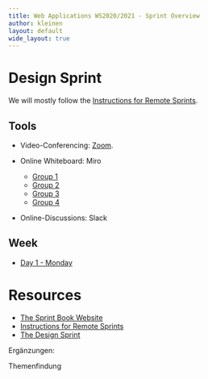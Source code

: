 ```yaml
---
title: Web Applications WS2020/2021 - Sprint Overview
author: kleinen
layout: default
wide_layout: true
---
```



# 	Design Sprint

We will mostly follow the [Instructions for Remote Sprints](https://www.thesprintbook.com/remote).

## Tools

* Video-Conferencing: [Zoom](https://www.htw-berlin.de/coronavirus/faq-fuer-lehrende/zoom/).
* Online Whiteboard: Miro
    * [Group 1](https://miro.com/app/board/o9J_kiJAEc0=/)
    * [Group 2](https://miro.com/app/board/o9J_kiJPyJo=/)
    * [Group 3](https://miro.com/app/board/o9J_kiJPyaY=/)
    * [Group 4](https://miro.com/app/board/o9J_kiO0beI=/)

* Online-Discussions: Slack


## Week

* [Day 1 - Monday](./day1-monday)

# Resources

* [The Sprint Book Website](https://www.thesprintbook.com/)
* [Instructions for Remote Sprints](https://www.thesprintbook.com/remote)
* [The Design Sprint](https://www.thesprintbook.com/how)


Ergänzungen:




Themenfindung
